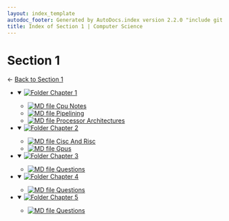 ```yaml
---
layout: index_template
autodoc_footer: Generated by AutoDocs.index version 2.2.0 "include git commit" ⓒ Starwort, 2020
title: Index of Section 1 | Computer Science
---
```


# **Section 1**

← [Back to Section 1](..)

- <details open><summary><a href='Paper_1/section_1/chapter_1'><img title='Folder' src='https://starwort.github.io/computer-science/icon-folder.png'> Chapter 1</a></summary>

  - [![MD file](https://img.icons8.com/windows/512/03dac6/regular-document.png) Cpu Notes](Paper_1/section_1/chapter_1/cpu_notes.md)
  - [![MD file](https://img.icons8.com/windows/512/03dac6/regular-document.png) Pipelining](Paper_1/section_1/chapter_1/pipelining.md)
  - [![MD file](https://img.icons8.com/windows/512/03dac6/regular-document.png) Processor Architectures](Paper_1/section_1/chapter_1/processor_architectures.md)

  </details>
- <details open><summary><a href='Paper_1/section_1/chapter_2'><img title='Folder' src='https://starwort.github.io/computer-science/icon-folder.png'> Chapter 2</a></summary>

  - [![MD file](https://img.icons8.com/windows/512/03dac6/regular-document.png) Cisc And Risc](Paper_1/section_1/chapter_2/cisc_and_risc.md)
  - [![MD file](https://img.icons8.com/windows/512/03dac6/regular-document.png) Gpus](Paper_1/section_1/chapter_2/gpus.md)

  </details>
- <details open><summary><a href='Paper_1/section_1/chapter_3'><img title='Folder' src='https://starwort.github.io/computer-science/icon-folder.png'> Chapter 3</a></summary>

  - [![MD file](https://img.icons8.com/windows/512/03dac6/regular-document.png) Questions](Paper_1/section_1/chapter_3/questions.md)

  </details>
- <details open><summary><a href='Paper_1/section_1/chapter_4'><img title='Folder' src='https://starwort.github.io/computer-science/icon-folder.png'> Chapter 4</a></summary>

  - [![MD file](https://img.icons8.com/windows/512/03dac6/regular-document.png) Questions](Paper_1/section_1/chapter_4/questions.md)

  </details>
- <details open><summary><a href='Paper_1/section_1/chapter_5'><img title='Folder' src='https://starwort.github.io/computer-science/icon-folder.png'> Chapter 5</a></summary>

  - [![MD file](https://img.icons8.com/windows/512/03dac6/regular-document.png) Questions](Paper_1/section_1/chapter_5/questions.md)

  </details>
